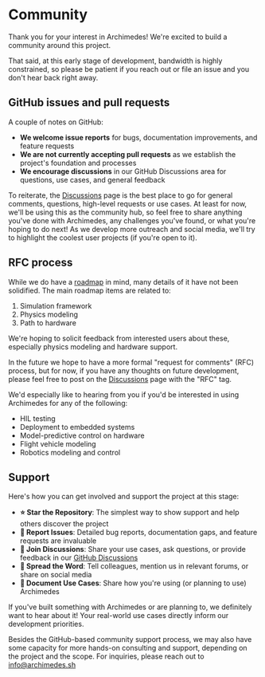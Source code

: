 # Community

Thank you for your interest in Archimedes! We're excited to build a community around this project.

That said, at this early stage of development, bandwidth is highly constrained, so please be patient if you reach out or file an issue and you don't hear back right away.

## GitHub issues and pull requests

A couple of notes on GitHub:

- **We welcome issue reports** for bugs, documentation improvements, and feature requests
- **We are not currently accepting pull requests** as we establish the project's foundation and processes
- **We encourage discussions** in our GitHub Discussions area for questions, use cases, and general feedback

To reiterate, the [Discussions](https://github.com/PineTreeLabs/archimedes/discussions) page is the best place to go for general comments, questions, high-level requests or use cases.
At least for now, we'll be using this as the community hub, so feel free to share anything you've done with Archimedes, any challenges you've found, or what you're hoping to do next!
As we develop more outreach and social media, we'll try to highlight the coolest user projects (if you're open to it).

## RFC process

While we do have a [roadmap](roadmap.md) in mind, many details of it have not been solidified.
The main roadmap items are related to:

1. Simulation framework
2. Physics modeling
3. Path to hardware

We're hoping to solicit feedback from interested users about these, especially physics modeling and hardware support.

In the future we hope to have a more formal "request for comments" (RFC) process, but for now, if you have any thoughts on future development, please feel free to post on the [Discussions](https://github.com/PineTreeLabs/archimedes/discussions) page with the "RFC" tag.

We'd especially like to hearing from you if you'd be interested in using Archimedes for any of the following:

* HIL testing
* Deployment to embedded systems
* Model-predictive control on hardware
* Flight vehicle modeling
* Robotics modeling and control


## Support

Here's how you can get involved and support the project at this stage:

- **⭐ Star the Repository**: The simplest way to show support and help others discover the project
- **🐛 Report Issues**: Detailed bug reports, documentation gaps, and feature requests are invaluable
- **💬 Join Discussions**: Share your use cases, ask questions, or provide feedback in our [GitHub Discussions](github.com/pinetreelabs/archimedes/discussions)
- **📢 Spread the Word**: Tell colleagues, mention us in relevant forums, or share on social media
- **📝 Document Use Cases**: Share how you're using (or planning to use) Archimedes

If you've built something with Archimedes or are planning to, we definitely want to hear about it! Your real-world use cases directly inform our development priorities.

Besides the GitHub-based community support process, we may also have some capacity for more hands-on consulting and support, depending on the project and the scope.
For inquiries, please reach out to [info@archimedes.sh](mailto:info@archimedes.sh)
